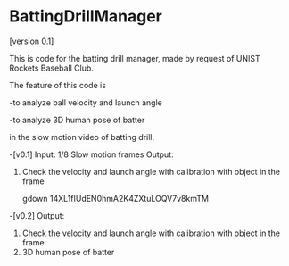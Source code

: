 # BattingDrillManager

[version 0.1]

This is code for the batting drill manager, made by request of UNIST Rockets Baseball Club. 

The feature of this code is

-to analyze ball velocity and launch angle

-to analyze 3D human pose of batter

in the slow motion video of batting drill.

-[v0.1]
Input: 1/8 Slow motion frames
Output:
1. Check the velocity and launch angle with calibration with object in the frame

   <dataset>
   gdown 14XL1fIUdEN0hmA2K4ZXtuLOQV7v8kmTM

-[v0.2]
Output:
1. Check the velocity and launch angle with calibration with object in the frame
2. 3D human pose of batter



